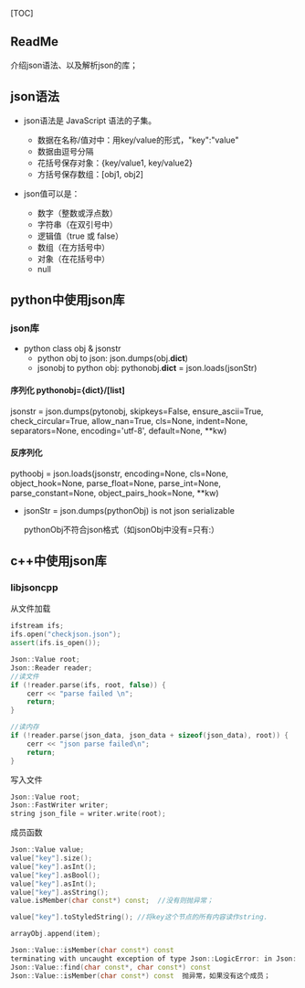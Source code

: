 [TOC]

## ReadMe
介绍json语法、以及解析json的库；

## json语法
- json语法是 JavaScript 语法的子集。
	- 数据在名称/值对中：用key/value的形式，"key":"value"
	- 数据由逗号分隔
	- 花括号保存对象：{key/value1, key/value2}
	- 方括号保存数组：[obj1, obj2]


- json值可以是：
	- 数字（整数或浮点数）
	- 字符串（在双引号中）
	- 逻辑值（true 或 false）
	- 数组（在方括号中）
	- 对象（在花括号中）
	- null
	

## python中使用json库
### json库

- python class obj & jsonstr
	- python obj to json: json.dumps(obj.__dict__)
	- jsonobj to python obj: pythonobj.__dict__ = json.loads(jsonStr)

#### 序列化  pythonobj={dict}/[list]
jsonstr = json.dumps(pytonobj, skipkeys=False, ensure_ascii=True, check_circular=True, allow_nan=True, cls=None, indent=None, separators=None, encoding='utf-8', default=None, **kw)


#### 反序列化
pythoobj = json.loads(jsonstr, encoding=None, cls=None, object_hook=None, parse_float=None, parse_int=None, parse_constant=None, object_pairs_hook=None, **kw)

		
- jsonStr = json.dumps(pythonObj) is not json serializable

	pythonObj不符合json格式（如jsonObj中没有=只有:）
	



## c++中使用json库
### libjsoncpp
从文件加载
```cpp
ifstream ifs;
ifs.open("checkjson.json");
assert(ifs.is_open());

Json::Value root;
Json::Reader reader;
//读文件
if (!reader.parse(ifs, root, false)) {
	cerr << "parse failed \n";
	return;
}

//读内存
if (!reader.parse(json_data, json_data + sizeof(json_data), root)) {
	cerr << "json parse failed\n";
	return;
}
```

写入文件
```cpp
Json::Value root;
Json::FastWriter writer;
string json_file = writer.write(root);
```

成员函数
```cpp
Json::Value value;
value["key"].size();
value["key"].asInt();
value["key"].asBool();
value["key"].asInt();
value["key"].asString();
value.isMember(char const*) const;  //没有则抛异常；

value["key"].toStyledString(); //将key这个节点的所有内容读作string.

arrayObj.append(item);

```

```cpp
Json::Value::isMember(char const*) const
terminating with uncaught exception of type Json::LogicError: in Json::Value::find(key, end, found): requires objectValue or nullValue
Json::Value::find(char const*, char const*) const
Json::Value::isMember(char const*) const  抛异常，如果没有这个成员；
```

